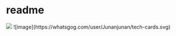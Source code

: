 # readme

<img src="https://img.shields.io/badge/Python-3766AB?style=flat-square&logo=Python&logoColor=white"/>
![image](https://whatsgog.com/user/Junanjunan/tech-cards.svg)
